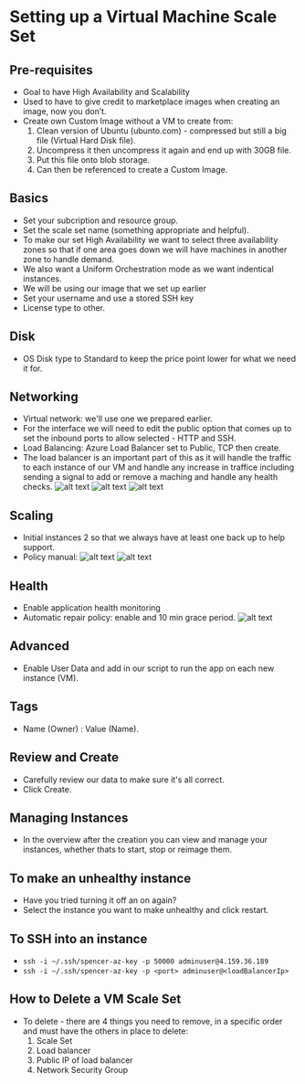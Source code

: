 # Setting up a Virtual Machine Scale Set

## Pre-requisites
- Goal to have High Availability and Scalability
- Used to have to give credit to marketplace images when creating an image, now you don’t.
- Create own Custom Image without a VM to create from:
    1. Clean version of Ubuntu (ubunto.com) - compressed but still a big file (Virtual Hard Disk file).
    2. Uncompress it then uncompress it again and end up with 30GB file.
    3. Put this file onto blob storage.
    4. Can then be referenced to create a Custom Image.


## Basics
- Set your subcription and resource group.
- Set the scale set name (something appropriate and helpful).
- To make our set High Availability we want to select three availability zones so that if one area goes down we will have machines in another zone to handle demand.
- We also want a Uniform Orchestration mode as we want indentical instances.
- We will be using our image that we set up earlier
- Set your username and use a stored SSH key
- License type to other.

## Disk
- OS Disk type to Standard to keep the price point lower for what we need it for.

## Networking
- Virtual network: we'll use one we prepared earlier.
- For the interface we will need to edit the public option that comes up to set the inbound ports to allow selected - HTTP and SSH.
- Load Balancing: Azure Load Balancer set to Public, TCP then create. 
- The load balancer is an important part of this as it will handle the traffic to each instance of our VM and handle any increase in traffice including sending a signal to add or remove a maching and handle any health checks.
![alt text](images/lb_1.png)
![alt text](images/lb_2.png)
![alt text](images/lb_3.png)

## Scaling 
- Initial instances 2 so that we always have at least one back up to help support.
- Policy manual: 
![alt text](images/scale_out_manual.png)
![alt text](images/scale_in_policy.png)

## Health
- Enable application health monitoring
- Automatic repair policy: enable and 10 min grace period.
![alt text](images/health.png)

## Advanced
- Enable User Data and add in our script to run the app on each new instance (VM).

## Tags
- Name (Owner) : Value (Name).

## Review and Create
- Carefully review our data to make sure it's all correct.
- Click Create.

## Managing Instances
- In the overview after the creation you can view  and manage your instances, whether thats to start, stop or reimage them.

## To make an unhealthy instance
- Have you tried turning it off an on again?
- Select the instance you want to make unhealthy and click restart.

## To SSH into an instance
- `ssh -i ~/.ssh/spencer-az-key -p 50000 adminuser@4.159.36.189`
- `ssh -i ~/.ssh/spencer-az-key -p <port> adminuser@<loadBalancerIp>`

## How to Delete a VM Scale Set
- To delete - there are 4 things you need to remove, in a specific order and must have the others in place to delete:
    1. Scale Set
    2. Load balancer
    3. Public IP of load balancer
    4. Network Security Group